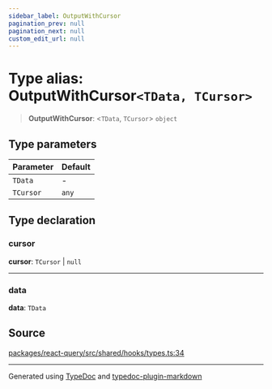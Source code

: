 ```yaml
---
sidebar_label: OutputWithCursor
pagination_prev: null
pagination_next: null
custom_edit_url: null
---
```


# Type alias: OutputWithCursor`<TData, TCursor>`

> **OutputWithCursor**: \<`TData`, `TCursor`\> `object`

## Type parameters

| Parameter | Default |
| :-------- | :------ |
| `TData`   | -       |
| `TCursor` | `any`   |

## Type declaration

### cursor

**cursor**: `TCursor` \| `null`

---

### data

**data**: `TData`

## Source

[packages/react-query/src/shared/hooks/types.ts:34](https://github.com/trpc/trpc/blob/caccce64/packages/react-query/src/shared/hooks/types.ts#L34)

---

Generated using [TypeDoc](https://typedoc.org/) and [typedoc-plugin-markdown](https://www.npmjs.com/package/typedoc-plugin-markdown)
